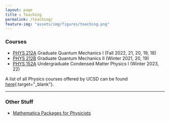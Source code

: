 ```yaml
---
layout: page 
title : Teaching 
permalink: /teaching/
feature-img: "assets/img/figures/teaching.png"
---
```


### Courses

- [PHYS 212A]({{site.baseurl}}/teaching/PHYS212A) Graduate Quantum Mechanics I (Fall 2022, 21, 20, 19, 18) 
- [PHYS 212B]({{site.baseurl}}/teaching/PHYS212B) Graduate Quantum Mechanics II (Winter 2021, 20, 19)
- [PHYS 152A]({{site.baseurl}}/teaching/PHYS152A) Undergraduate Condensed Matter Physics I (Winter 2023, 22)

A list of all Physics courses offered by UCSD can be found [here](https://ucsd.edu/catalog/courses/PHYS.html){:target="_blank"}.

---

### Other Stuff

- [Mathematica Packages for Physicists]({{site.baseurl}}/teaching/Mathematica)